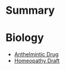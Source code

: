 # Summary

# Biology
- [Anthelmintic Drug](./biology/anthelmintic_drug.md)
- [Homeopathy Draft](./pseudoscience/homeopathy.md)
